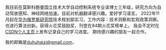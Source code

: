 我目前在莫斯科鲍曼国立技术大学自动控制系统专业读博士三年级，研究方向为自动驾驶感知、神经网络加速。目前对机器翻译感兴趣。爱好学习语言。
2022年11月起在[华为俄罗斯研究院](https://career.huawei.ru/rri/)技术规划部实习，工作内容：技术洞察和宏观政策洞察。也进行算法创新。获得火花奖鼓励奖，刊登在84期火花奖榜单上。
我会不定时在[CSDN个人主页](https://blog.csdn.net/qq_45934039?spm=1011.2266.3001.5343)上发布记录自己的学习进度。
期待感兴趣的朋友一起合作。

我的邮箱是[duhuhaizi@gmail.com](duhuhaizi@gmail.com)，
